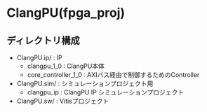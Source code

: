 # ClangPU(fpga_proj)

## ディレクトリ構成

- ClangPU.ip/ : IP
    - clangpu\_1\_0 : ClangPU本体
    - core\_controller\_1\_0 : AXIバス経由で制御するためのController
- ClangPU.sim/ : シミュレーションプロジェクト用
    - clangpu_ip : ClangPU IP シミュレーションプロジェクト
- ClangPU.sw/ : Vitisプロジェクト
